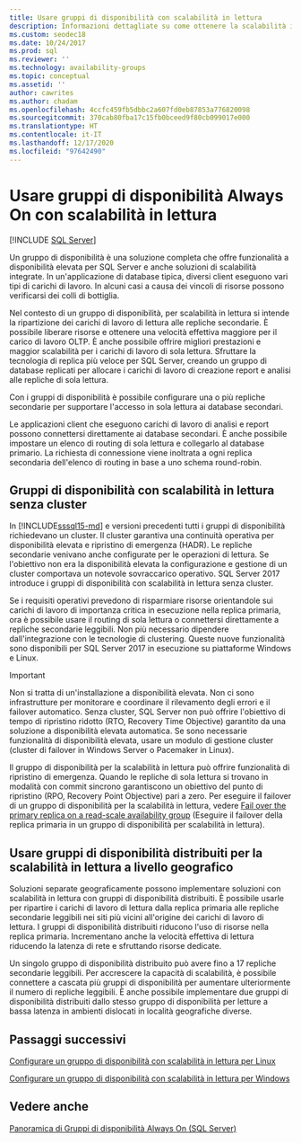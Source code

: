 ```yaml
---
title: Usare gruppi di disponibilità con scalabilità in lettura
description: Informazioni dettagliate su come ottenere la scalabilità in lettura quando si usano i gruppi di disponibilità Always On e sull'uso di gruppi di disponibilità distribuiti per la scalabilità in lettura geografica.
ms.custom: seodec18
ms.date: 10/24/2017
ms.prod: sql
ms.reviewer: ''
ms.technology: availability-groups
ms.topic: conceptual
ms.assetid: ''
author: cawrites
ms.author: chadam
ms.openlocfilehash: 4ccfc459fb5dbbc2a607fd0eb87853a776820098
ms.sourcegitcommit: 370cab80fba17c15fb0bceed9f80cb099017e000
ms.translationtype: HT
ms.contentlocale: it-IT
ms.lasthandoff: 12/17/2020
ms.locfileid: "97642490"
---
```

# <a name="use-read-scale-with-always-on-availability-groups"></a>Usare gruppi di disponibilità Always On con scalabilità in lettura
[!INCLUDE [SQL Server](../../../includes/applies-to-version/sqlserver.md)]

Un gruppo di disponibilità è una soluzione completa che offre funzionalità a disponibilità elevata per SQL Server e anche soluzioni di scalabilità integrate. In un'applicazione di database tipica, diversi client eseguono vari tipi di carichi di lavoro. In alcuni casi a causa dei vincoli di risorse possono verificarsi dei colli di bottiglia. 

Nel contesto di un gruppo di disponibilità, per scalabilità in lettura si intende la ripartizione dei carichi di lavoro di lettura alle repliche secondarie. È possibile liberare risorse e ottenere una velocità effettiva maggiore per il carico di lavoro OLTP. È anche possibile offrire migliori prestazioni e maggior scalabilità per i carichi di lavoro di sola lettura. Sfruttare la tecnologia di replica più veloce per SQL Server, creando un gruppo di database replicati per allocare i carichi di lavoro di creazione report e analisi alle repliche di sola lettura.

Con i gruppi di disponibilità è possibile configurare una o più repliche secondarie per supportare l'accesso in sola lettura ai database secondari.

Le applicazioni client che eseguono carichi di lavoro di analisi e report possono connettersi direttamente ai database secondari. È anche possibile impostare un elenco di routing di sola lettura e collegarlo al database primario. La richiesta di connessione viene inoltrata a ogni replica secondaria dell'elenco di routing in base a uno schema round-robin.

## <a name="read-scale-availability-groups-without-cluster"></a>Gruppi di disponibilità con scalabilità in lettura senza cluster

In [!INCLUDE[sssql15-md](../../../includes/sssql15-md.md)] e versioni precedenti tutti i gruppi di disponibilità richiedevano un cluster. Il cluster garantiva una continuità operativa per disponibilità elevata e ripristino di emergenza (HADR). Le repliche secondarie venivano anche configurate per le operazioni di lettura. Se l'obiettivo non era la disponibilità elevata la configurazione e gestione di un cluster comportava un notevole sovraccarico operativo. SQL Server 2017 introduce i gruppi di disponibilità con scalabilità in lettura senza cluster. 

Se i requisiti operativi prevedono di risparmiare risorse orientandole sui carichi di lavoro di importanza critica in esecuzione nella replica primaria, ora è possibile usare il routing di sola lettura o connettersi direttamente a repliche secondarie leggibili. Non più necessario dipendere dall'integrazione con le tecnologie di clustering. Queste nuove funzionalità sono disponibili per SQL Server 2017 in esecuzione su piattaforme Windows e Linux.

>[!IMPORTANT]
>Non si tratta di un'installazione a disponibilità elevata. Non ci sono infrastrutture per monitorare e coordinare il rilevamento degli errori e il failover automatico. Senza cluster, SQL Server non può offrire l'obiettivo di tempo di ripristino ridotto (RTO, Recovery Time Objective) garantito da una soluzione a disponibilità elevata automatica. Se sono necessarie funzionalità di disponibilità elevata, usare un modulo di gestione cluster (cluster di failover in Windows Server o Pacemaker in Linux).
>
>Il gruppo di disponibilità per la scalabilità in lettura può offrire funzionalità di ripristino di emergenza. Quando le repliche di sola lettura si trovano in modalità con commit sincrono garantiscono un obiettivo del punto di ripristino (RPO, Recovery Point Objective) pari a zero. Per eseguire il failover di un gruppo di disponibilità per la scalabilità in lettura, vedere [Fail over the primary replica on a read-scale availability group](perform-a-planned-manual-failover-of-an-availability-group-sql-server.md#ReadScaleOutOnly) (Eseguire il failover della replica primaria in un gruppo di disponibilità per scalabilità in lettura).

## <a name="use-distributed-availability-groups-for-geographic-read-scale"></a>Usare gruppi di disponibilità distribuiti per la scalabilità in lettura a livello geografico

Soluzioni separate geograficamente possono implementare soluzioni con scalabilità in lettura con gruppi di disponibilità distribuiti. È possibile usarle per ripartire i carichi di lavoro di lettura dalla replica primaria alle repliche secondarie leggibili nei siti più vicini all'origine dei carichi di lavoro di lettura. I gruppi di disponibilità distribuiti riducono l'uso di risorse nella replica primaria. Incrementano anche la velocità effettiva di lettura riducendo la latenza di rete e sfruttando risorse dedicate.

Un singolo gruppo di disponibilità distribuito può avere fino a 17 repliche secondarie leggibili. Per accrescere la capacità di scalabilità, è possibile connettere a cascata più gruppi di disponibilità per aumentare ulteriormente il numero di repliche leggibili. È anche possibile implementare due gruppi di disponibilità distribuiti dallo stesso gruppo di disponibilità per letture a bassa latenza in ambienti dislocati in località geografiche diverse.




## <a name="next-steps"></a>Passaggi successivi

[Configurare un gruppo di disponibilità con scalabilità in lettura per Linux](../../../linux/sql-server-linux-availability-group-configure-rs.md)

[Configurare un gruppo di disponibilità con scalabilità in lettura per Windows](../../../database-engine/availability-groups/windows/configure-read-scale-availability-groups.md)

## <a name="see-also"></a>Vedere anche

 [Panoramica di Gruppi di disponibilità Always On &#40;SQL Server&#41;](../../../database-engine/availability-groups/windows/overview-of-always-on-availability-groups-sql-server.md)
